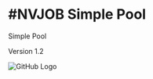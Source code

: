 # #NVJOB Simple Pool

Simple Pool

Version 1.2

![GitHub Logo](https://raw.githubusercontent.com/nvjob/nvjob.github.io/master/repo/unity%20assets/nvjob%20simple%20pool/12/pic/2.gif)
